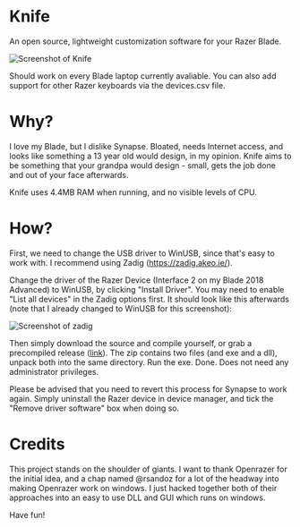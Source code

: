 # Knife
An open source, lightweight customization software for your Razer Blade.

![Screenshot of Knife](https://i.imgur.com/s0KYbzD.png)

Should work on every Blade laptop currently avaliable. You can also add support for other Razer keyboards via the devices.csv file.

# Why?
I love my Blade, but I dislike Synapse. Bloated, needs Internet access, and looks like something a 13 year old would design, in my opinion. Knife aims to be something that your grandpa would design - small, gets the job done and out of your face afterwards.

Knife uses 4.4MB RAM when running, and no visible levels of CPU.

# How?
First, we need to change the USB driver to WinUSB, since that's easy to work with. I recommend using Zadig (https://zadig.akeo.ie/).

Change the driver of the Razer Device (Interface 2 on my Blade 2018 Advanced) to WinUSB, by clicking "Install Driver". You may need to enable "List all devices" in the Zadig options first. It should look like this afterwards (note that I already changed to WinUSB for this screenshot):

![Screenshot of zadig](https://i.imgur.com/vLgFjgh.png)

Then simply download the source and compile yourself, or grab a precompiled release ([link](https://github.com/lpcvoid/knife/releases/download/1.1/knifegui.zip)). The zip contains two files (and exe and a dll), unpack both into the same directory. Run the exe. Done. Does not need any administrator privileges.

Please be advised that you need to revert this process for Synapse to work again. Simply uninstall the Razer device in device manager, and tick the "Remove driver software" box when doing so.

# Credits
This project stands on the shoulder of giants. I want to thank Openrazer for the initial idea, and a chap named @rsandoz for a lot of the headway into making Openrazer work on windows. I just hacked together both of their approaches into an easy to use DLL and GUI which runs on windows.

Have fun!
